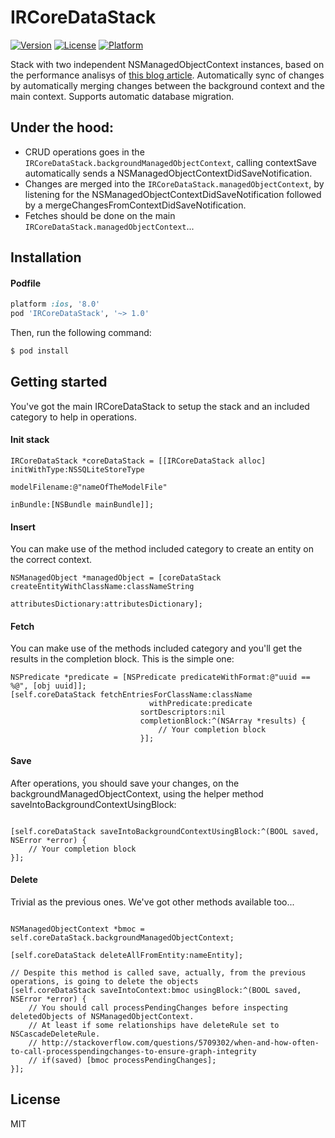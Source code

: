# IRCoreDataStack

[![Version](https://img.shields.io/cocoapods/v/IRCoreDataStack.svg?style=flat-square)](http://cocoapods.org/pods/IRCoreDataStack)
[![License](https://img.shields.io/cocoapods/l/IRCoreDataStack.svg?style=flat-square)](http://cocoapods.org/pods/IRCoreDataStack)
[![Platform](https://img.shields.io/cocoapods/p/IRCoreDataStack.svg?style=flat-square)](http://cocoapods.org/pods/IRCoreDataStack)

Stack with two independent NSManagedObjectContext instances, based on the performance analisys of [this blog article](http://floriankugler.com/blog/2013/4/29/concurrent-core-data-stack-performance-shootout).
Automatically sync of changes by automatically merging changes between the background context and the main context.
Supports automatic database migration.

##  Under the hood:
* CRUD operations goes in the `IRCoreDataStack.backgroundManagedObjectContext`, calling contextSave automatically sends a NSManagedObjectContextDidSaveNotification.
* Changes are merged into the `IRCoreDataStack.managedObjectContext`, by listening for the NSManagedObjectContextDidSaveNotification followed by a mergeChangesFromContextDidSaveNotification.
* Fetches should be done on the main `IRCoreDataStack.managedObjectContext`...

## Installation

#### Podfile

```ruby
platform :ios, '8.0'
pod 'IRCoreDataStack', '~> 1.0'
```

Then, run the following command:

```bash
$ pod install
```

## Getting started
You've got the main IRCoreDataStack to setup the stack and an included category to help in operations.

#### Init stack
```objc
IRCoreDataStack *coreDataStack = [[IRCoreDataStack alloc] initWithType:NSSQLiteStoreType
														 modelFilename:@"nameOfTheModelFile"
															  inBundle:[NSBundle mainBundle]];
```

#### Insert
You can make use of the method included category to create an entity on the correct context.
```objc
NSManagedObject *managedObject = [coreDataStack createEntityWithClassName:classNameString
                                                     attributesDictionary:attributesDictionary];
```

#### Fetch
You can make use of the methods included category and you'll get the results in the completion block.
This is the simple one:

```objc
NSPredicate *predicate = [NSPredicate predicateWithFormat:@"uuid == %@", [obj uuid]];
[self.coreDataStack fetchEntriesForClassName:className
                               withPredicate:predicate
                             sortDescriptors:nil
                             completionBlock:^(NSArray *results) {
                                 // Your completion block
                             }];
```

#### Save
After operations, you should save your changes, on the backgroundManagedObjectContext, using the helper method saveIntoBackgroundContextUsingBlock:

```objc

[self.coreDataStack saveIntoBackgroundContextUsingBlock:^(BOOL saved, NSError *error) {
    // Your completion block
}];

```

#### Delete
Trivial as the previous ones. We've got other methods available too...

```objc

NSManagedObjectContext *bmoc = self.coreDataStack.backgroundManagedObjectContext;

[self.coreDataStack deleteAllFromEntity:nameEntity];

// Despite this method is called save, actually, from the previous operations, is going to delete the objects
[self.coreDataStack saveIntoContext:bmoc usingBlock:^(BOOL saved, NSError *error) {
    // You should call processPendingChanges before inspecting deletedObjects of NSManagedObjectContext. 
    // At least if some relationships have deleteRule set to NSCascadeDeleteRule.
    // http://stackoverflow.com/questions/5709302/when-and-how-often-to-call-processpendingchanges-to-ensure-graph-integrity
    // if(saved) [bmoc processPendingChanges];
}];

```

## License

MIT
